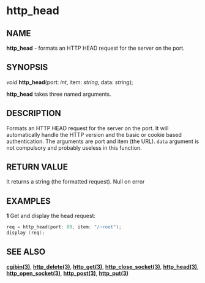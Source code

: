 # http_head

## NAME

**http_head** - formats an HTTP HEAD request for the server on the port.

## SYNOPSIS

*void* **http_head**(port: *int*, item: *string*, data: *string*);

**http_head** takes three named arguments.

## DESCRIPTION
Formats an HTTP HEAD request for the server on the port.
It will automatically handle the HTTP version and the basic or cookie based authentication. The arguments are port and item (the URL). `data` argument is not compulsory and probably useless in this function.

## RETURN VALUE
It returns a string (the formatted request). Null on error

## EXAMPLES

**1** Get and display the head request: 
```cpp
req = http_head(port: 80, item: "/~root");
display (req);
```

## SEE ALSO

**[cgibin(3)](cgibin.md)**, **[http_delete(3)](http.md)**, **[http_get(3)](http.md)**, **[http_close_socket(3)](http.md)**, **[http_head(3)](http.md)**, **[http_open_socket(3)](http.md)**, **[http_post(3)](http.md)**, **[http_put(3)](http.md)**
